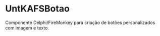 # UntKAFSBotao
Componente Delphi/FireMonkey para criação de botões personalizados com imagem e texto.
